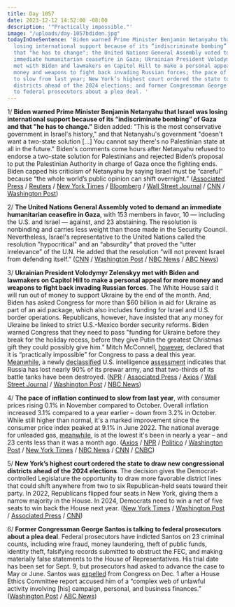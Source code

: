 ```yaml
---
title: Day 1057
date: 2023-12-12 14:52:00 -08:00
description: '"Practically impossible."'
image: "/uploads/day-1057bdiden.jpg"
todayInOneSentence: 'Biden warned Prime Minister Benjamin Netanyahu that Israel was
  losing international support because of its “indiscriminate bombing” of Gaza and
  that "he has to change"; the United Nations General Assembly voted to demand an
  immediate humanitarian ceasefire in Gaza; Ukrainian President Volodymyr Zelenskyy
  met with Biden and lawmakers on Capitol Hill to make a personal appeal for more
  money and weapons to fight back invading Russian forces; the pace of inflation continued
  to slow from last year; New York’s highest court ordered the state to draw new congressional
  districts ahead of the 2024 elections; and former Congressman George Santos is talking
  to federal prosecutors about a plea deal. '
---
```


1/ **Biden warned Prime Minister Benjamin Netanyahu that Israel was losing international support because of its “indiscriminate bombing” of Gaza and that "he has to change."**  Biden added: "This is the most conservative government in Israel's history," and that Netanyahu's government "doesn't want a two-state solution [...] You cannot say there's no Palestinian state at all in the future." Biden's comments come hours after Netanyahu refused to endorse a two-state solution for Palestinians and rejected Biden’s proposal to put the Palestinian Authority in charge of Gaza once the fighting ends. Biden capped his criticism of Netanyahu by saying Israel must be “careful” because “the whole world’s public opinion can shift overnight.” ([Associated Press](https://apnews.com/article/biden-israel-hamas-oct-7-44c4229d4c1270d9cfa484b664a22071) / [Reuters](https://www.reuters.com/world/middle-east/biden-israel-starting-lose-support-over-indiscriminate-bombing-gaza-2023-12-12/) / [New York Times](https://www.nytimes.com/2023/12/12/world/middleeast/biden-israel-netanyahu-gaza.html) / [Bloomberg](https://www.bloomberg.com/news/articles/2023-12-12/biden-pushes-netanyahu-to-change-stance-on-palestinian-statehood?srnd=premium&sref=MIBMEEoj) / [Wall Street Journal](https://www.wsj.com/world/middle-east/israels-netanyahu-rejects-u-s-plan-for-post-war-gaza-d60fc0c3?mod=hp_lead_pos3) / [CNN](https://www.cnn.com/2023/12/12/politics/biden-israel-losing-support-netanyahu) / [Washington Post](https://www.washingtonpost.com/world/2023/12/12/israel-hamas-war-gaza-news-palestine/#link-XXHLTL3DXFDC5BZD2PITVL62AI))

2/ **The United Nations General Assembly voted to demand an immediate humanitarian ceasefire in Gaza**, with 153 members in favor, 10 — including the U.S. and Israel — against, and 23 abstaining. The resolution is nonbinding and carries less weight than those made in the Security Council. Nevertheless, Israel's representative to the United Nations called the resolution "hypocritical" and an “absurdity” that proved the “utter irrelevance” of the U.N. He added that the resolution “will not prevent Israel from defending itself.” ([CNN](https://www.cnn.com/2023/12/12/middleeast/ceasefire-vote-gaza-israel-un-intl/index.html) / [Washington Post](https://www.washingtonpost.com/world/2023/12/12/israel-hamas-war-gaza-news-palestine/#link-PWRA7NZDJZDLPH2DRIA5HYQHP4) / [NBC News](https://www.nbcnews.com/news/world/live-blog/israel-hamas-war-live-updates-us-israel-increasingly-isolated-growing-rcna129223#rcrd27851) / [ABC News](https://abcnews.go.com/International/live-updates/israel-gaza-hamas-health-catastrophe?id=105538785))

3/ **Ukrainian President Volodymyr Zelenskyy met with Biden and lawmakers on Capitol Hill to make a personal appeal for more money and weapons to fight back invading Russian forces**. The White House said it will run out of money to support Ukraine by the end of the month. And, Biden has asked Congress for more than $60 billion in aid for Ukraine as part of an aid package, which also includes funding for Israel and U.S. border operations. Republicans, however, have insisted that any money for Ukraine be linked to strict U.S.-Mexico border security reforms. Biden warned Congress that they need to pass "funding for Ukraine before they break for the holiday recess, before they give Putin the greatest Christmas gift they could possibly give him.” Mitch McConnell, [however](https://www.politico.com/live-updates/2023/12/12/congress/lankford-gives-border-talks-update-00131337), declared that it is “practically impossible” for Congress to pass a deal this year. [Meanwhile](https://www.nytimes.com/2023/12/12/us/politics/russia-intelligence-assessment.html), a newly [declassified](https://www.politico.com/news/2023/12/12/white-house-ukraine-intel-declassified-00131296) U.S. intelligence [assessment](https://www.wsj.com/world/russia/russian-has-lost-almost-90-of-its-prewar-army-u-s-intelligence-says-2e0372ab) indicates that Russia has lost nearly 90% of its prewar army, and that two-thirds of its battle tanks have been destroyed. ([NPR](https://www.npr.org/2023/12/12/1218588127/zelenskyy-ukraine-funding-biden) / [Associated Press](https://apnews.com/article/ukraine-zelenskyy-washington-congress-biden-5796a2429169d01959510f318fbc968a) / [Axios](https://www.axios.com/2023/12/12/ukraine-aid-zelensky-congress-holiday-break) / [Wall Street Journal](https://www.wsj.com/politics/policy/zelenskys-plea-for-ukraine-aid-finds-a-tough-audience-in-washington-2cb33df8?mod=hp_lead_pos7) / [Washington Post](https://www.washingtonpost.com/national-security/2023/12/12/zelensky-biden-meeting-washington-dc/) / [NBC News](https://www.nbcnews.com/politics/white-house/live-blog/zelenskyy-biden-ukraine-congress-live-updates-rcna129211))

4/ **The pace of inflation continued to slow from last year**, with consumer prices rising 0.1% in November compared to October. Overall inflation increased 3.1% compared to a year earlier – down from 3.2% in October. While still higher than normal, it's a marked improvement since the consumer price index peaked at 9.1% in June 2022. The national average for unleaded gas, [meanwhile](https://www.nytimes.com/2023/12/12/business/gas-prices-inflation.html), is at the lowest it's been in nearly a year – and 23 cents less than it was a month ago. ([Axios](https://www.axios.com/2023/12/12/consumer-price-index-inflation-november) / [NPR](https://www.npr.org/2023/12/12/1218660706/economy-inflation-consumer-prices-interest-rates-federal-reserve-recession) / [Politico](https://www.politico.com/news/2023/12/12/inflation-fed-monetary-policy-00131279) / [Washington Post](https://www.washingtonpost.com/business/2023/12/12/cpi-fed-inflation-economy/) / [New York Times](https://www.nytimes.com/2023/12/11/business/economy/november-inflation-report.html) / [NBC News](https://www.nbcnews.com/business/economy/inflation-november-2023-what-is-it-interest-rates-going-up-going-down-rcna129041) / [CNN](https://www.cnn.com/2023/12/12/economy/cpi-consumer-price-index-inflation-november/index.html) / [CNBC](https://www.cnbc.com/2023/12/12/cpi-inflation-report-november-2023.html))

5/ **New York’s highest court ordered the state to draw new congressional districts ahead of the 2024 elections**. The decision gives the Democrat-controlled Legislature the opportunity to draw more favorable district lines that could shift anywhere from two to six Republican-held seats toward their party. In 2022, Republicans flipped four seats in New York, giving them a narrow majority in the House. In 2024, Democrats need to win a net of five seats to win back the House next year. ([New York Times](https://www.nytimes.com/2023/12/12/nyregion/new-york-redistricting-democrats.html) / [Washington Post](https://www.washingtonpost.com/politics/2023/12/12/new-york-new-congressional-map/) / [Associated Press](https://apnews.com/article/new-york-congress-redistricting-2024-election-9f738ecfa858e47261552cd9b18e7347) / [CNN](https://www.cnn.com/2023/12/12/politics/new-york-redistricting/index.html))

6/ **Former Congressman George Santos is talking to federal prosecutors about a plea deal**. Federal prosecutors have indicted Santos on 23 criminal counts, including wire fraud, money laundering, theft of public funds, identity theft, falsifying records submitted to obstruct the FEC, and making materially false statements to the House of Representatives. His trial date has been set for Sept. 9, but prosecutors had asked to advance the case to May or June. Santos was [expelled](https://whatthefuckjusthappenedtoday.com/2023/12/04/day-1049/#5-the-house-voted-to-expel-george-sa) from Congress on Dec. 1 after a House Ethics Committee report accused him of a “complex web of unlawful activity involving [his] campaign, personal, and business finances.” ([Washington Post](https://www.washingtonpost.com/national-security/2023/12/11/new-york-george-santos-plea-fraud/) / [ABC News](https://abcnews.go.com/Politics/george-santos-discussing-plea-deal-federal-prosecutors-legal/story?id=105563873))
